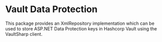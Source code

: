 
# Vault Data Protection

This package provides an XmlRepository implementation which can be used to store
ASP.NET Data Protection keys in Hashcorp Vault using the VaultSharp client.